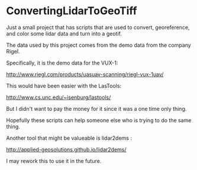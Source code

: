 # ConvertingLidarToGeoTiff
Just a small project that has scripts that are used to convert, georeference, and color some lidar data and turn into a geotif. 

The data used by this project comes from the demo data from the company Rigel.

Specifically, it is the demo data for the VUX-1:

http://www.riegl.com/products/uasuav-scanning/riegl-vux-1uav/

This would have been easier with the LasTools: 

http://www.cs.unc.edu/~isenburg/lastools/

But I didn't want to pay the money for it since it was a one time only thing. 

Hopefully these scripts can help someone else who is trying to do the same thing. 

Another tool that might be valueable is lidar2dems : 

http://applied-geosolutions.github.io/lidar2dems/

I may rework this to use it in the future. 
